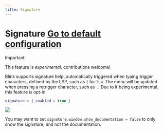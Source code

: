 ```yaml
---
title: Signature
---
```

# Signature <Badge type="info"><a href="./reference#signature">Go to default configuration</a></Badge>

> [!IMPORTANT]
> This feature is *experimental*, contributions welcome!

Blink supports signature help, automatically triggered when typing trigger characters, defined by the LSP, such as `(` for `lua`. The menu will be updated when pressing a retrigger character, such as `,`. Due to it being experimental, this feature is opt-in.

```lua
signature = { enabled = true }
```

<img src="https://github.com/user-attachments/assets/9ab576c8-2a04-465f-88c0-9c130fef146c" />

You may want to set `signature.window.show_documentation = false` to only show the signature, and not the documentation.
